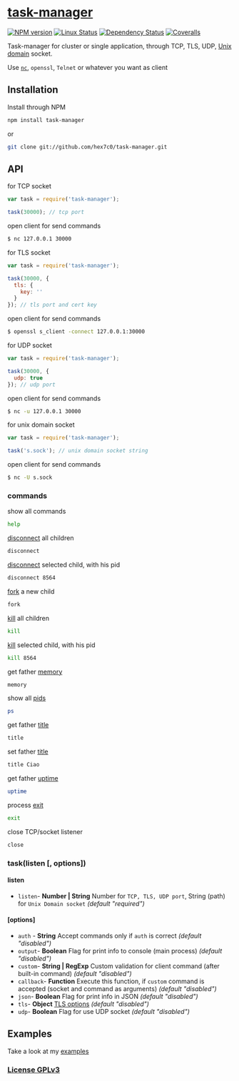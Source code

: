 # [task-manager](https://github.com/hex7c0/task-manager)

[![NPM version](https://img.shields.io/npm/v/task-manager.svg)](https://www.npmjs.com/package/task-manager)
[![Linux Status](https://img.shields.io/travis/hex7c0/task-manager.svg?label=linux)](https://travis-ci.org/hex7c0/task-manager)
[![Dependency Status](https://img.shields.io/david/hex7c0/task-manager.svg)](https://david-dm.org/hex7c0/task-manager)
[![Coveralls](https://img.shields.io/coveralls/hex7c0/task-manager.svg)](https://coveralls.io/r/hex7c0/task-manager)

Task-manager for cluster or single application, through TCP, TLS, UDP, [Unix domain](http://en.wikipedia.org/wiki/Unix_domain_socket) socket.

Use [`nc`](https://en.wikipedia.org/wiki/Netcat), `openssl`, `Telnet` or whatever you want as client

## Installation

Install through NPM

```bash
npm install task-manager
```
or
```bash
git clone git://github.com/hex7c0/task-manager.git
```

## API

for TCP socket
```js
var task = require('task-manager');

task(30000); // tcp port
```

open client for send commands
```bash
$ nc 127.0.0.1 30000
```

for TLS socket
```js
var task = require('task-manager');

task(30000, {
  tls: {
    key: ''
  }
}); // tls port and cert key
```

open client for send commands
```bash
$ openssl s_client -connect 127.0.0.1:30000
```

for UDP socket
```js
var task = require('task-manager');

task(30000, {
  udp: true
}); // udp port
```

open client for send commands
```bash
$ nc -u 127.0.0.1 30000
```

for unix domain socket
```js
var task = require('task-manager');

task('s.sock'); // unix domain socket string
```

open client for send commands
```bash
$ nc -U s.sock
```

### commands

show all commands
```bash
help
```

[disconnect](http://nodejs.org/api/cluster.html#cluster_worker_disconnect) all children
```bash
disconnect
```

[disconnect](http://nodejs.org/api/cluster.html#cluster_worker_disconnect) selected child, with his pid
```bash
disconnect 8564
```

[fork](http://nodejs.org/api/cluster.html#cluster_cluster_fork_env) a new child
```bash
fork
```

[kill](http://nodejs.org/api/cluster.html#cluster_worker_kill_signal_sigterm) all children
```bash
kill
```

[kill](http://nodejs.org/api/cluster.html#cluster_worker_kill_signal_sigterm) selected child, with his pid
```bash
kill 8564
```

get father [memory](http://nodejs.org/api/process.html#process_process_memoryusage)
```bash
memory
```

show all [pids](http://nodejs.org/api/process.html#process_process_pid)
```bash
ps
```

get father [title](http://nodejs.org/api/process.html#process_process_title)
```bash
title
```

set father [title](http://nodejs.org/api/process.html#process_process_title)
```bash
title Ciao
```

get father [uptime](http://nodejs.org/api/process.html#process_process_uptime)
```bash
uptime
```

process [exit](http://nodejs.org/api/process.html#process_process_exit_code)
```bash
exit
```

close TCP/socket listener
```bash
close
```

### task(listen [, options])

#### listen

 - `listen`- **Number | String** Number for `TCP, TLS, UDP port`, String (path) for `Unix Domain socket` *(default "required")*

#### [options]

 - `auth` - **String** Accept commands only if `auth` is correct *(default "disabled")*
 - `output`- **Boolean** Flag for print info to console (main process) *(default "disabled")*
 - `custom`- **String | RegExp** Custom validation for client command (after built-in command) *(default "disabled")*
 - `callback`- **Function** Execute this function, if `custom` command is accepted (socket and command as arguments) *(default "disabled")*
 - `json`- **Boolean** Flag for print info in JSON *(default "disabled")*
 - `tls`- **Object** [TLS options](https://nodejs.org/api/tls.html#tls_tls_createserver_options_secureconnectionlistener) *(default "disabled")*
 - `udp`- **Boolean** Flag for use UDP socket *(default "disabled")*

## Examples

Take a look at my [examples](examples)

### [License GPLv3](LICENSE)

